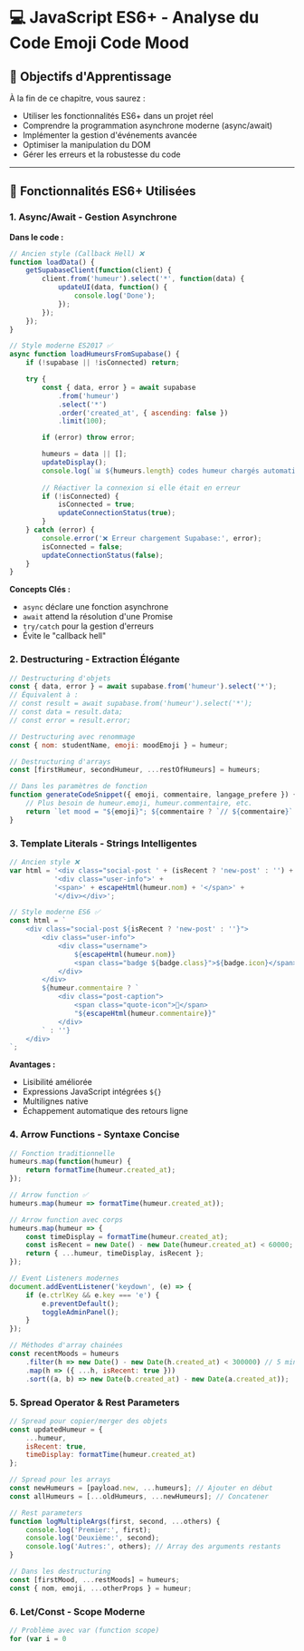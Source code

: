 # 💻 JavaScript ES6+ - Analyse du Code Emoji Code Mood

## 🎯 Objectifs d'Apprentissage

À la fin de ce chapitre, vous saurez :
- Utiliser les fonctionnalités ES6+ dans un projet réel
- Comprendre la programmation asynchrone moderne (async/await)
- Implémenter la gestion d'événements avancée
- Optimiser la manipulation du DOM
- Gérer les erreurs et la robustesse du code

---

## 🚀 Fonctionnalités ES6+ Utilisées

### **1. Async/Await - Gestion Asynchrone**

**Dans le code :**
```javascript
// Ancien style (Callback Hell) ❌
function loadData() {
    getSupabaseClient(function(client) {
        client.from('humeur').select('*', function(data) {
            updateUI(data, function() {
                console.log('Done');
            });
        });
    });
}

// Style moderne ES2017 ✅
async function loadHumeursFromSupabase() {
    if (!supabase || !isConnected) return;

    try {
        const { data, error } = await supabase
            .from('humeur')
            .select('*')
            .order('created_at', { ascending: false })
            .limit(100);

        if (error) throw error;

        humeurs = data || [];
        updateDisplay();
        console.log(`📊 ${humeurs.length} codes humeur chargés automatiquement`);
        
        // Réactiver la connexion si elle était en erreur
        if (!isConnected) {
            isConnected = true;
            updateConnectionStatus(true);
        }
    } catch (error) {
        console.error('❌ Erreur chargement Supabase:', error);
        isConnected = false;
        updateConnectionStatus(false);
    }
}
```

**Concepts Clés :**
- `async` déclare une fonction asynchrone
- `await` attend la résolution d'une Promise
- `try/catch` pour la gestion d'erreurs
- Évite le "callback hell"

### **2. Destructuring - Extraction Élégante**

```javascript
// Destructuring d'objets
const { data, error } = await supabase.from('humeur').select('*');
// Équivalent à :
// const result = await supabase.from('humeur').select('*');
// const data = result.data;
// const error = result.error;

// Destructuring avec renommage
const { nom: studentName, emoji: moodEmoji } = humeur;

// Destructuring d'arrays
const [firstHumeur, secondHumeur, ...restOfHumeurs] = humeurs;

// Dans les paramètres de fonction
function generateCodeSnippet({ emoji, commentaire, langage_prefere }) {
    // Plus besoin de humeur.emoji, humeur.commentaire, etc.
    return `let mood = "${emoji}"; ${commentaire ? `// ${commentaire}` : ''}`;
}
```

### **3. Template Literals - Strings Intelligentes**

```javascript
// Ancien style ❌
var html = '<div class="social-post ' + (isRecent ? 'new-post' : '') + '">' +
           '<div class="user-info">' +
           '<span>' + escapeHtml(humeur.nom) + '</span>' +
           '</div></div>';

// Style moderne ES6 ✅
const html = `
    <div class="social-post ${isRecent ? 'new-post' : ''}">
        <div class="user-info">
            <div class="username">
                ${escapeHtml(humeur.nom)}
                <span class="badge ${badge.class}">${badge.icon}</span>
            </div>
        </div>
        ${humeur.commentaire ? `
            <div class="post-caption">
                <span class="quote-icon">💭</span>
                "${escapeHtml(humeur.commentaire)}"
            </div>
        ` : ''}
    </div>
`;
```

**Avantages :**
- Lisibilité améliorée
- Expressions JavaScript intégrées `${}`
- Multilignes native
- Échappement automatique des retours ligne

### **4. Arrow Functions - Syntaxe Concise**

```javascript
// Fonction traditionnelle
humeurs.map(function(humeur) {
    return formatTime(humeur.created_at);
});

// Arrow function ✅
humeurs.map(humeur => formatTime(humeur.created_at));

// Arrow function avec corps
humeurs.map(humeur => {
    const timeDisplay = formatTime(humeur.created_at);
    const isRecent = new Date() - new Date(humeur.created_at) < 60000;
    return { ...humeur, timeDisplay, isRecent };
});

// Event Listeners modernes
document.addEventListener('keydown', (e) => {
    if (e.ctrlKey && e.key === 'e') {
        e.preventDefault();
        toggleAdminPanel();
    }
});

// Méthodes d'array chainées
const recentMoods = humeurs
    .filter(h => new Date() - new Date(h.created_at) < 300000) // 5 min
    .map(h => ({ ...h, isRecent: true }))
    .sort((a, b) => new Date(b.created_at) - new Date(a.created_at));
```

### **5. Spread Operator & Rest Parameters**

```javascript
// Spread pour copier/merger des objets
const updatedHumeur = { 
    ...humeur, 
    isRecent: true, 
    timeDisplay: formatTime(humeur.created_at) 
};

// Spread pour les arrays
const newHumeurs = [payload.new, ...humeurs]; // Ajouter en début
const allHumeurs = [...oldHumeurs, ...newHumeurs]; // Concatener

// Rest parameters
function logMultipleArgs(first, second, ...others) {
    console.log('Premier:', first);
    console.log('Deuxième:', second);
    console.log('Autres:', others); // Array des arguments restants
}

// Dans les destructuring
const [firstMood, ...restMoods] = humeurs;
const { nom, emoji, ...otherProps } = humeur;
```

### **6. Let/Const - Scope Moderne**

```javascript
// Problème avec var (function scope)
for (var i = 0
